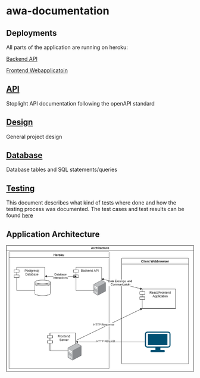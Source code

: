 # awa-documentation

## Deployments

All parts of the application are running on heroku:

[Backend API](https://awa-2021-t35.herokuapp.com/)

[Frontend Webapplicatoin](https://awa-2021-t35-frontend.herokuapp.com)

## [API](https://awa-food-app.stoplight.io/docs/awa-food-app-api/YXBpOjI4OTEwMDQ1-awa-food-api)

Stoplight API documentation following the openAPI standard

## [Design](Design.md)

General project design

## [Database](Database.md)

Database tables and SQL statements/queries

## [Testing](Testing.md)

This document describes what kind of tests where done 
and how the testing process was documented. The test
cases and test results can be found [here](https://github.com/AWAProjectT35/awa-documentation/tree/main/Testing)

## Application Architecture

![architecture](./UML/AWA-T35-Architecture.png)

